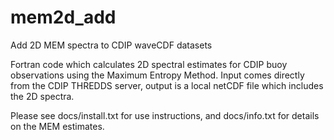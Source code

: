 # mem2d_add
Add 2D MEM spectra to CDIP waveCDF datasets

Fortran code which calculates 2D spectral estimates for CDIP buoy observations using the Maximum Entropy Method.
Input comes directly from the CDIP THREDDS server, output is a local netCDF file which includes the 2D spectra.

Please see docs/install.txt for use instructions, and docs/info.txt for details on the MEM estimates.
